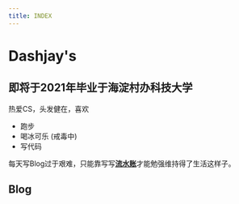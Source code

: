 ```yaml
---
title: INDEX
---
```


# Dashjay's

## 即将于2021年毕业于海淀村办科技大学

热爱CS，头发健在，喜欢

- 跑步
- 喝冰可乐 (戒毒中)
- 写代码

每天写Blog过于艰难，只能靠写写[**流水账**](./daily)才能勉强维持得了生活这样子。

## Blog
